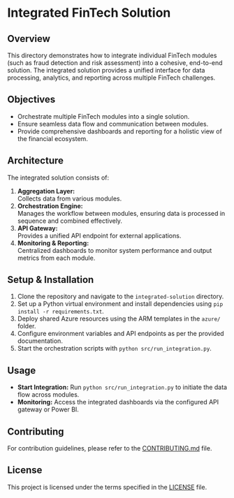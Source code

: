 # Integrated FinTech Solution

## Overview

This directory demonstrates how to integrate individual FinTech modules (such as fraud detection and risk assessment) into a cohesive, end-to-end solution. The integrated solution provides a unified interface for data processing, analytics, and reporting across multiple FinTech challenges.

## Objectives

- Orchestrate multiple FinTech modules into a single solution.
- Ensure seamless data flow and communication between modules.
- Provide comprehensive dashboards and reporting for a holistic view of the financial ecosystem.

## Architecture

The integrated solution consists of:

1. **Aggregation Layer:**  
   Collects data from various modules.
2. **Orchestration Engine:**  
   Manages the workflow between modules, ensuring data is processed in sequence and combined effectively.
3. **API Gateway:**  
   Provides a unified API endpoint for external applications.
4. **Monitoring & Reporting:**  
   Centralized dashboards to monitor system performance and output metrics from each module.

## Setup & Installation

1. Clone the repository and navigate to the `integrated-solution` directory.
2. Set up a Python virtual environment and install dependencies using `pip install -r requirements.txt`.
3. Deploy shared Azure resources using the ARM templates in the `azure/` folder.
4. Configure environment variables and API endpoints as per the provided documentation.
5. Start the orchestration scripts with `python src/run_integration.py`.

## Usage

- **Start Integration:** Run `python src/run_integration.py` to initiate the data flow across modules.
- **Monitoring:** Access the integrated dashboards via the configured API gateway or Power BI.

## Contributing

For contribution guidelines, please refer to the [CONTRIBUTING.md](../CONTRIBUTING.md) file.

## License

This project is licensed under the terms specified in the [LICENSE](../LICENSE) file.

